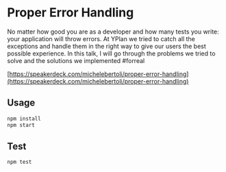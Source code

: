 # Proper Error Handling

No matter how good you are as a developer and how many tests you write: your application will throw errors.
At YPlan we tried to catch all the exceptions and handle them in the right way to give our users the best possible experience.
In this talk, I will go through the problems we tried to solve and the solutions we implemented #forreal

[https://speakerdeck.com/michelebertoli/proper-error-handling](https://speakerdeck.com/michelebertoli/proper-error-handling)

## Usage

```bash
npm install
npm start
```

## Test

```bash
npm test
```
